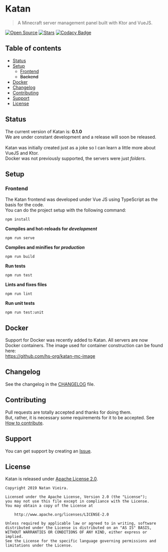 # Katan
> A Minecraft server management panel built with Ktor and VueJS.

[![Open Source](https://badges.frapsoft.com/os/v1/open-source.svg?v=103)](https://github.com/ellerbrock/open-source-badges/)
[![Stars](https://img.shields.io/github/stars/DevNatan/Katan.svg?color=1bcc1b)](https://github.com/DevNatan/Katan/stargazers)
[![Codacy Badge](https://api.codacy.com/project/badge/Grade/a9844adeafb449f487368a84f5eb1df5)](https://www.codacy.com/app/DevNatan/Katan?utm_source=github.com&amp;utm_medium=referral&amp;utm_content=DevNatan/Katan&amp;utm_campaign=Badge_Grade)

## Table of contents
  * [Status](#status)
  * [Setup](#setup)
    * [Frontend](#frontend)
    * ~~Backend~~
  * [Docker](#docker)
  * [Changelog](#changelog)
  * [Contributing](#contributing)
  * [Support](#support)
  * [License](#license)

## Status
The current version of Katan is: **0.1.0**\
We are under constant development and a release will soon be released.\
<br>
Katan was initially created just as a joke so I can learn a little more about VueJS and Ktor.\
Docker was not previously supported, the servers were just *folders*.

## Setup
### Frontend
The Katan frontend was developed under Vue JS using TypeScript as the basis for the code.\
You can do the project setup with the following command:
```
npm install
```

**Compiles and hot-reloads for _development_**
```
npm run serve
```

**Compiles and minifies for _production_**
```
npm run build
```

**Run tests**
```
npm run test
```

**Lints and fixes files**
```
npm run lint
```

**Run unit tests**
```
npm run test:unit
```

## Docker
Support for Docker was recently added to Katan. All servers are now Docker containers.
The image used for container construction can be found here:\
https://github.com/hs-org/katan-mc-image

## Changelog
See the changelog in the [CHANGELOG](/CHANGELOG) file.

## Contributing
Pull requests are totally accepted and thanks for doing them.\
But, rather, it is necessary some requirements for it to be accepted.
See [How to contribute](/CONTRIBUTING).

## Support
You can get support by creating an [Issue](https://github.com/hs-org/Katan/issues).

## License
Katan is released under [Apache License 2.0](/LICENSE).
```text
Copyright 2019 Natan Vieira.

Licensed under the Apache License, Version 2.0 (the "License");
you may not use this file except in compliance with the License.
You may obtain a copy of the License at

    http://www.apache.org/licenses/LICENSE-2.0

Unless required by applicable law or agreed to in writing, software
distributed under the License is distributed on an "AS IS" BASIS,
WITHOUT WARRANTIES OR CONDITIONS OF ANY KIND, either express or implied.
See the License for the specific language governing permissions and
limitations under the License.
```
